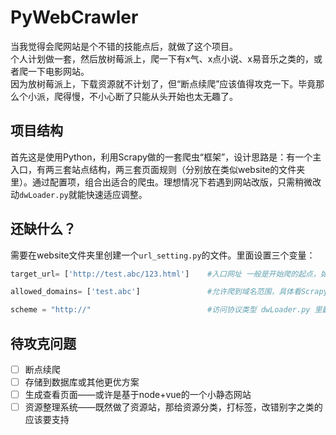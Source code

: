 # PyWebCrawler
当我觉得会爬网站是个不错的技能点后，就做了这个项目。  
个人计划做一套，然后放树莓派上，爬一下有x气、x点小说、x易音乐之类的，或者爬一下电影网站。  
因为放树莓派上，下载资源就不计划了，但“断点续爬”应该值得攻克一下。毕竟那么个小派，爬得慢，不小心断了只能从头开始也太无趣了。
  
## 项目结构
首先这是使用Python，利用Scrapy做的一套爬虫“框架”，设计思路是：有一个主入口，有两三套站点结构，两三套页面规则（分别放在类似website的文件夹里）。通过配置项，组合出适合的爬虫。理想情况下若遇到网站改版，只需稍微改动`dwLoader.py`就能快速适应调整。

## 还缺什么？
需要在website文件夹里创建一个`url_setting.py`的文件。里面设置三个变量：
```python
target_url= ['http://test.abc/123.html']    #入口网址 一般是开始爬的起点，如新闻列表、论坛帖子列表、作品电影网站预览目录等

allowed_domains= ['test.abc']               #允许爬到域名范围，具体看Scrapy关于allowed_domains的要求

scheme = "http://"                          #访问协议类型 dwLoader.py 里翻页若用到的是相对地址，则用这些拼接下一页地址
```
  
## 待攻克问题
* [ ] 断点续爬
* [ ] 存储到数据库或其他更优方案
* [ ] 生成查看页面——或许是基于node+vue的一个小静态网站
* [ ] 资源整理系统——既然做了资源站，那给资源分类，打标签，改错别字之类的应该要支持